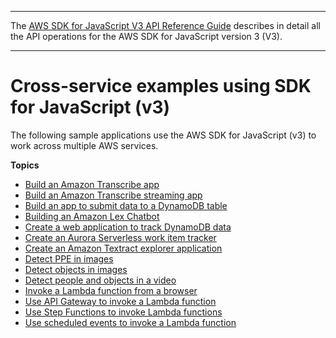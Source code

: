 --------

 The [AWS SDK for JavaScript V3 API Reference Guide](https://docs.aws.amazon.com/AWSJavaScriptSDK/v3/latest/index.html) describes in detail all the API operations for the AWS SDK for JavaScript version 3 \(V3\)\. 

--------

# Cross\-service examples using SDK for JavaScript \(v3\)<a name="javascript_code_examples_cross_service"></a>

The following sample applications use the AWS SDK for JavaScript \(v3\) to work across multiple AWS services\.

**Topics**
+ [Build an Amazon Transcribe app](cross_TranscriptionApp_javascript_topic.md)
+ [Build an Amazon Transcribe streaming app](cross_TranscriptionStreamingApp_javascript_topic.md)
+ [Build an app to submit data to a DynamoDB table](cross_SubmitDataApp_javascript_topic.md)
+ [Building an Amazon Lex Chatbot](cross_LexChatbotLanguages_javascript_topic.md)
+ [Create a web application to track DynamoDB data](cross_DynamoDBDataTracker_javascript_topic.md)
+ [Create an Aurora Serverless work item tracker](cross_RDSDataTracker_javascript_topic.md)
+ [Create an Amazon Textract explorer application](cross_TextractExplorer_javascript_topic.md)
+ [Detect PPE in images](cross_RekognitionPhotoAnalyzerPPE_javascript_topic.md)
+ [Detect objects in images](cross_RekognitionPhotoAnalyzer_javascript_topic.md)
+ [Detect people and objects in a video](cross_RekognitionVideoDetection_javascript_topic.md)
+ [Invoke a Lambda function from a browser](cross_LambdaForBrowser_javascript_topic.md)
+ [Use API Gateway to invoke a Lambda function](cross_LambdaAPIGateway_javascript_topic.md)
+ [Use Step Functions to invoke Lambda functions](cross_ServerlessWorkflows_javascript_topic.md)
+ [Use scheduled events to invoke a Lambda function](cross_LambdaScheduledEvents_javascript_topic.md)